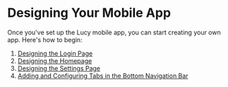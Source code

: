 # Designing Your Mobile App

Once you've set up the Lucy mobile app, you can start creating your own app. Here's how to begin:

1. [Designing the Login Page](designing-the-login-page.md)
2. [Designing the Homepage](designing-the-homepage.md)
3. [Designing the Settings Page](designing-the-settings-page.md)
4. [Adding and Configuring Tabs in the Bottom Navigation Bar](choosing-a-page-type.md)


